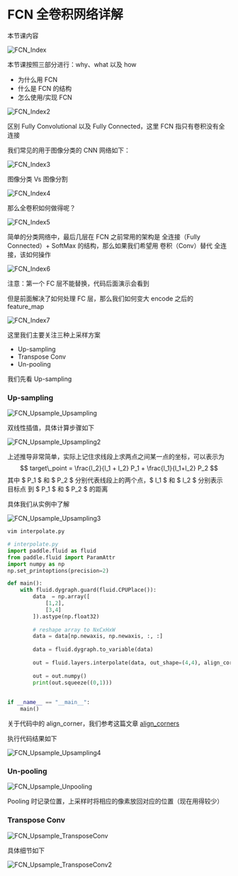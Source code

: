 # FCN 全卷积网络详解



本节课内容

![FCN_Index](assets/FCN_Index.png)

本节课按照三部分进行：why、what 以及 how

- 为什么用 FCN
- 什么是 FCN 的结构
- 怎么使用/实现 FCN

![FCN_Index2](assets/FCN_Index2.png)

区别 Fully Convolutional 以及 Fully Connected，这里 FCN 指只有卷积没有全连接

我们常见的用于图像分类的 CNN 网络如下：

![FCN_Index3](assets/FCN_Index3.png)

图像分类 Vs 图像分割

![FCN_Index4](assets/FCN_Index4.png)

那么全卷积如何做得呢？

![FCN_Index5](assets/FCN_Index5.png)

简单的分类网络中，最后几层在 FCN 之前常用的架构是 全连接（Fully Connected）+ SoftMax 的结构，那么如果我们希望用 卷积（Conv）替代 全连接，该如何操作

![FCN_Index6](assets/FCN_Index6.png)

注意：第一个 FC 层不能替换，代码后面演示会看到

但是前面解决了如何处理 FC 层，那么我们如何变大 encode 之后的 feature_map

![FCN_Index7](assets/FCN_Index7.png)

这里我们主要关注三种上采样方案

- Up-sampling
- Transpose Conv
- Un-pooling

我们先看 Up-sampling

### Up-sampling

![FCN_Upsample_Upsampling](assets/FCN_Upsample_Upsampling.png)

双线性插值，具体计算步骤如下

![FCN_Upsample_Upsampling2](assets/FCN_Upsample_Upsampling2.png)

上述推导非常简单，实际上记住求线段上求两点之间某一点的坐标，可以表示为
$$
target\_point = \frac{l_2}{l_1 + l_2} P_1 + \frac{l_1}{l_1+l_2} P_2
$$
其中 $ P_1 $ 和 $ P_2 $ 分别代表线段上的两个点，$ l_1 $ 和 $ l_2 $ 分别表示 目标点 到 $ P_1 $ 和 $ P_2 $ 的距离

具体我们从实例中了解

![FCN_Upsample_Upsampling3](assets/FCN_Upsample_Upsampling3.png)

```bash
vim interpolate.py
```

```python
# interpolate.py
import paddle.fluid as fluid
from paddle.fluid import ParamAttr
import numpy as np
np.set_printoptions(precision=2)

def main():
    with fluid.dygraph.guard(fluid.CPUPlace()):
        data  = np.array([
            [1,2],
            [3,4]
        ]).astype(np.float32)
        
        # reshape array to NxCxHxW
        data = data[np.newaxis, np.newaxis, :, :]
        
        data = fluid.dygraph.to_variable(data)
        
        out = fluid.layers.interpolate(data, out_shape=(4,4), align_corners=True)
        
        out = out.numpy()
        print(out.squeeze((0,1)))
        
        
if __name__ == "__main__":
    main()
```

关于代码中的 align_corner，我们参考这篇文章 [align_corners][]

执行代码结果如下

![FCN_Upsample_Upsampling4](assets/FCN_Upsample_Upsampling4.png)

### Un-pooling

![FCN_Upsample_Unpooling](assets/FCN_Upsample_Unpooling.png)

Pooling 时记录位置，上采样时将相应的像素放回对应的位置（现在用得较少）



### Transpose Conv

![FCN_Upsample_TransposeConv](assets/FCN_Upsample_TransposeConv.png)

具体细节如下

![FCN_Upsample_TransposeConv2](assets/FCN_Upsample_TransposeConv2.png)





[align_corners]: https://zhuanlan.zhihu.com/p/87572724	"一文看懂align_corners"

